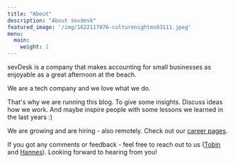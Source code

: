 ```yaml
---
title: "About"
description: "About sevdesk"
featured_image: '/img/1622117076-culturenightms03111.jpeg'
menu:
  main:
    weight: 1
---
```


sevDesk is a company that makes accounting for small businesses as enjoyable as a great afternoon at the beach.

We are a tech company and we love what we do.

That's why we are running this blog. To give some insights. Discuss ideas how we work. And maybe inspire people with some lessons we learned in the last years :)

We are growing and are hiring - also remotely. Check out our [career pages](https://sevdesk.de/karriere/).

If you got any comments or feedback - feel free to reach out to us ([Tobin](mailto:tobin@sevdesk.de) and [Hannes](mailto:hannes.boldt@sevdesk.de)). Looking forward to hearing from you!






